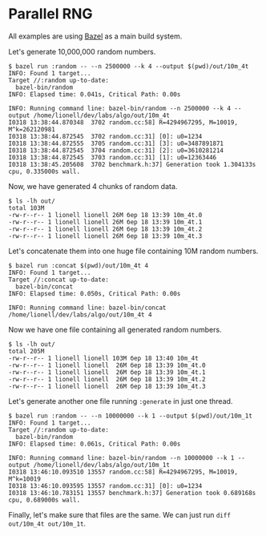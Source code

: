 # Parallel RNG

All examples are using [Bazel](https://bazel.build) as a main build system.

Let's generate 10,000,000 random numbers.

```
$ bazel run :random -- --n 2500000 --k 4 --output $(pwd)/out/10m_4t
INFO: Found 1 target...
Target //:random up-to-date:
  bazel-bin/random
INFO: Elapsed time: 0.041s, Critical Path: 0.00s

INFO: Running command line: bazel-bin/random --n 2500000 --k 4 --output /home/lionell/dev/labs/algo/out/10m_4t
I0318 13:38:44.870348  3702 random.cc:58] R=4294967295, M=10019, M^k=262120981
I0318 13:38:44.872545  3702 random.cc:31] [0]: u0=1234
I0318 13:38:44.872555  3705 random.cc:31] [3]: u0=3487891871
I0318 13:38:44.872545  3704 random.cc:31] [2]: u0=3610281214
I0318 13:38:44.872545  3703 random.cc:31] [1]: u0=12363446
I0318 13:38:45.205608  3702 benchmark.h:37] Generation took 1.304133s cpu, 0.335000s wall.
```

Now, we have generated 4 chunks of random data.

```
$ ls -lh out/
total 103M
-rw-r--r-- 1 lionell lionell 26M бер 18 13:39 10m_4t.0
-rw-r--r-- 1 lionell lionell 26M бер 18 13:39 10m_4t.1
-rw-r--r-- 1 lionell lionell 26M бер 18 13:39 10m_4t.2
-rw-r--r-- 1 lionell lionell 26M бер 18 13:39 10m_4t.3
```

Let's concatenate them into one huge file containing 10M random numbers.

```
$ bazel run :concat $(pwd)/out/10m_4t 4
INFO: Found 1 target...
Target //:concat up-to-date:
  bazel-bin/concat
INFO: Elapsed time: 0.050s, Critical Path: 0.00s

INFO: Running command line: bazel-bin/concat /home/lionell/dev/labs/algo/out/10m_4t 4
```

Now we have one file containing all generated random numbers.

```
$ ls -lh out/
total 205M
-rw-r--r-- 1 lionell lionell 103M бер 18 13:40 10m_4t
-rw-r--r-- 1 lionell lionell  26M бер 18 13:39 10m_4t.0
-rw-r--r-- 1 lionell lionell  26M бер 18 13:39 10m_4t.1
-rw-r--r-- 1 lionell lionell  26M бер 18 13:39 10m_4t.2
-rw-r--r-- 1 lionell lionell  26M бер 18 13:39 10m_4t.3
```

Let's generate another one file running `:generate` in just one thread.

```
$ bazel run :random -- --n 10000000 --k 1 --output $(pwd)/out/10m_1t
INFO: Found 1 target...
Target //:random up-to-date:
  bazel-bin/random
INFO: Elapsed time: 0.061s, Critical Path: 0.00s

INFO: Running command line: bazel-bin/random --n 10000000 --k 1 --output /home/lionell/dev/labs/algo/out/10m_1t
I0318 13:46:10.093510 13557 random.cc:58] R=4294967295, M=10019, M^k=10019
I0318 13:46:10.093595 13557 random.cc:31] [0]: u0=1234
I0318 13:46:10.783151 13557 benchmark.h:37] Generation took 0.689168s cpu, 0.689000s wall.
```

Finally, let's make sure that files are the same. We can just run `diff out/10m_4t out/10m_1t`.

